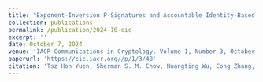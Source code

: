 ```yaml
---
title: "Exponent-Inversion P-Signatures and Accountable Identity-Based Encryption from SXDH."
collection: publications
permalink: /publication/2024-10-cic
excerpt: ''
date: October 7, 2024
venue: 'IACR Communications in Cryptology. Volume 1, Number 3, October 2024'
paperurl: 'https://cic.iacr.org//p/1/3/48'
citation: 'Tsz Hon Yuen, Sherman S. M. Chow, Huangting Wu, Cong Zhang, Siu-Ming Yiu: Exponent-Inversion P-Signatures and Accountable Identity-Based Encryption from SXDH.  IACR Communications in Cryptology, vol. 1, no. 3, Oct 07, 2024, doi: 10.62056/ahsdkmp-3y'
---
```

